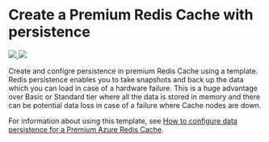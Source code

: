 # Create a Premium Redis Cache with persistence

<a href="https://portal.azure.com/#create/Microsoft.Template/uri/https%3A%2F%2Fraw.githubusercontent.com%2Fazure%2Fazure-quickstart-templates%2Fmaster%2F201-redis-premium-persistences%2Fazuredeploy.json" target="_blank">
    <img src="http://azuredeploy.net/deploybutton.png"/>
</a>
<a href="http://armviz.io/#/?load=https%3A%2F%2Fraw.githubusercontent.com%2FAzure%2Fazure-quickstart-templates%2Fmaster%2F201-redis-premium-persistences%2Fazuredeploy.json" target="_blank">
    <img src="http://armviz.io/visualizebutton.png"/>
</a>

Create and configre persistence in premium Redis Cache using a template. Redis persistence enables you to take snapshots and back up the data which you can load in case of a hardware failure. This is a huge advantage over Basic or Standard tier where all the data is stored in memory and there can be potential data loss in case of a failure where Cache nodes are down.

For information about using this template, see [How to configure data persistence for a Premium Azure Redis Cache](https://azure.microsoft.com/documentation/articles/cache-how-to-premium-persistence/).

